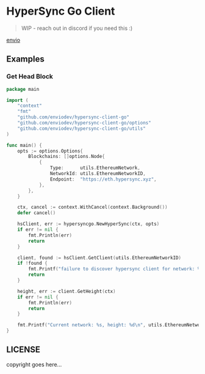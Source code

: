 # HyperSync Go Client

> WIP - reach out in discord if you need this :)

[envio](https://envio.dev)


## Examples

### Get Head Block

```go
package main

import (
	"context"
	"fmt"
	"github.com/enviodev/hypersync-client-go"
	"github.com/enviodev/hypersync-client-go/options"
	"github.com/enviodev/hypersync-client-go/utils"
)

func main() {
	opts := options.Options{
		Blockchains: []options.Node{
			{
				Type:      utils.EthereumNetwork,
				NetworkId: utils.EthereumNetworkID,
				Endpoint:  "https://eth.hypersync.xyz",
			},
		},
	}

	ctx, cancel := context.WithCancel(context.Background())
	defer cancel()

	hsClient, err := hypersyncgo.NewHyperSync(ctx, opts)
	if err != nil {
		fmt.Println(err)
		return
	}

	client, found := hsClient.GetClient(utils.EthereumNetworkID)
	if !found {
		fmt.Printf("failure to discover hypersync client for network: %d \n", utils.EthereumNetworkID)
		return
	}

	height, err := client.GetHeight(ctx)
	if err != nil {
		fmt.Println(err)
		return
	}

	fmt.Printf("Current network: %s, height: %d\n", utils.EthereumNetworkID, height)
}
```


## LICENSE

copyright goes here...